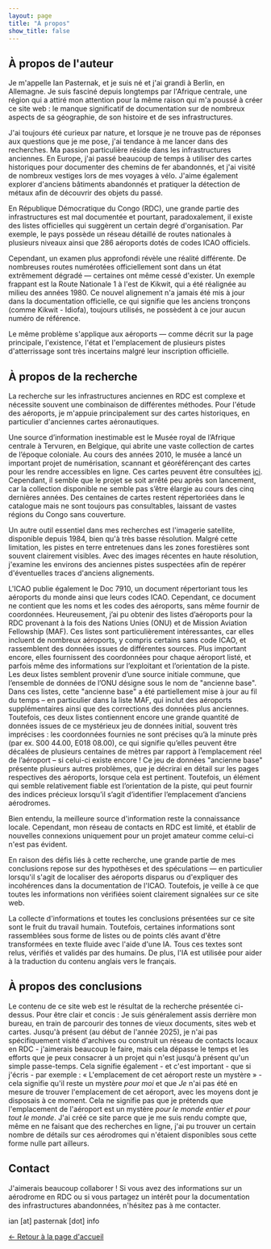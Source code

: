 ```yaml
---
layout: page
title: "À propos"
show_title: false
---
```


## À propos de l'auteur

Je m'appelle Ian Pasternak, et je suis né et j'ai grandi à Berlin, en Allemagne. Je suis fasciné depuis longtemps par l'Afrique centrale, une région qui a attiré mon attention pour la même raison qui m'a poussé à créer ce site web : le manque significatif de documentation sur de nombreux aspects de sa géographie, de son histoire et de ses infrastructures.

J'ai toujours été curieux par nature, et lorsque je ne trouve pas de réponses aux questions que je me pose, j'ai tendance à me lancer dans des recherches. Ma passion particulière réside dans les infrastructures anciennes. En Europe, j'ai passé beaucoup de temps à utiliser des cartes historiques pour documenter des chemins de fer abandonnés, et j'ai visité de nombreux vestiges lors de mes voyages à vélo. J'aime également explorer d'anciens bâtiments abandonnés et pratiquer la détection de métaux afin de découvrir des objets du passé.

En République Démocratique du Congo (RDC), une grande partie des infrastructures est mal documentée et pourtant, paradoxalement, il existe des listes officielles qui suggèrent un certain degré d'organisation. Par exemple, le pays possède un réseau détaillé de routes nationales à plusieurs niveaux ainsi que 286 aéroports dotés de codes ICAO officiels.

Cependant, un examen plus approfondi révèle une réalité différente. De nombreuses routes numérotées officiellement sont dans un état extrêmement dégradé — certaines ont même cessé d'exister. Un exemple frappant est la Route Nationale 1 à l'est de Kikwit, qui a été réalignée au milieu des années 1980. Ce nouvel alignement n'a jamais été mis à jour dans la documentation officielle, ce qui signifie que les anciens tronçons (comme Kikwit - Idiofa), toujours utilisés, ne possèdent à ce jour aucun numéro de référence.

Le même problème s'applique aux aéroports — comme décrit sur la page principale, l'existence, l'état et l'emplacement de plusieurs pistes d'atterrissage sont très incertains malgré leur inscription officielle.

## À propos de la recherche

La recherche sur les infrastructures anciennes en RDC est complexe et nécessite souvent une combinaison de différentes méthodes. Pour l'étude des aéroports, je m'appuie principalement sur des cartes historiques, en particulier d'anciennes cartes aéronautiques.

Une source d’information inestimable est le Musée royal de l’Afrique centrale à Tervuren, en Belgique, qui abrite une vaste collection de cartes de l’époque coloniale. Au cours des années 2010, le musée a lancé un important projet de numérisation, scannant et géoréférençant des cartes pour les rendre accessibles en ligne. Ces cartes peuvent être consultées [ici](http://www.cartesius.be/CartesiusPortal/). Cependant, il semble que le projet se soit arrêté peu après son lancement, car la collection disponible ne semble pas s’être élargie au cours des cinq dernières années. Des centaines de cartes restent répertoriées dans le catalogue mais ne sont toujours pas consultables, laissant de vastes régions du Congo sans couverture.

Un autre outil essentiel dans mes recherches est l'imagerie satellite, disponible depuis 1984, bien qu'à très basse résolution. Malgré cette limitation, les pistes en terre entretenues dans les zones forestières sont souvent clairement visibles. Avec des images récentes en haute résolution, j'examine les environs des anciennes pistes suspectées afin de repérer d'éventuelles traces d'anciens alignements.

L'ICAO publie également le Doc 7910, un document répertoriant tous les aéroports du monde ainsi que leurs codes ICAO. Cependant, ce document ne contient que les noms et les codes des aéroports, sans même fournir de coordonnées. Heureusement, j’ai pu obtenir des listes d’aéroports pour la RDC provenant à la fois des Nations Unies (ONU) et de Mission Aviation Fellowship (MAF). Ces listes sont particulièrement intéressantes, car elles incluent de nombreux aéroports, y compris certains sans code ICAO, et rassemblent des données issues de différentes sources. Plus important encore, elles fournissent des coordonnées pour chaque aéroport listé, et parfois même des informations sur l’exploitant et l’orientation de la piste.
Les deux listes semblent provenir d’une source initiale commune, que l’ensemble de données de l’ONU désigne sous le nom de "ancienne base". Dans ces listes, cette "ancienne base" a été partiellement mise à jour au fil du temps – en particulier dans la liste MAF, qui inclut des aéroports supplémentaires ainsi que des corrections des données plus anciennes. Toutefois, ces deux listes contiennent encore une grande quantité de données issues de ce mystérieux jeu de données initial, souvent très imprécises : les coordonnées fournies ne sont précises qu’à la minute près (par ex. S00 44.00, E018 08.00), ce qui signifie qu’elles peuvent être décalées de plusieurs centaines de mètres par rapport à l’emplacement réel de l’aéroport – si celui-ci existe encore ! Ce jeu de données "ancienne base" présente plusieurs autres problèmes, que je décrirai en détail sur les pages respectives des aéroports, lorsque cela est pertinent. Toutefois, un élément qui semble relativement fiable est l’orientation de la piste, qui peut fournir des indices précieux lorsqu’il s’agit d’identifier l’emplacement d’anciens aérodromes.

Bien entendu, la meilleure source d'information reste la connaissance locale. Cependant, mon réseau de contacts en RDC est limité, et établir de nouvelles connexions uniquement pour un projet amateur comme celui-ci n'est pas évident.

En raison des défis liés à cette recherche, une grande partie de mes conclusions repose sur des hypothèses et des spéculations — en particulier lorsqu'il s'agit de localiser des aéroports disparus ou d'expliquer des incohérences dans la documentation de l'ICAO. Toutefois, je veille à ce que toutes les informations non vérifiées soient clairement signalées sur ce site web.

La collecte d'informations et toutes les conclusions présentées sur ce site sont le fruit du travail humain. Toutefois, certaines informations sont rassemblées sous forme de listes ou de points clés avant d'être transformées en texte fluide avec l'aide d'une IA. Tous ces textes sont relus, vérifiés et validés par des humains. De plus, l'IA est utilisée pour aider à la traduction du contenu anglais vers le français.

## À propos des conclusions

Le contenu de ce site web est le résultat de la recherche présentée ci-dessus. Pour être clair et concis : Je suis généralement assis derrière mon bureau, en train de parcourir des tonnes de vieux documents, sites web et cartes. Jusqu'à présent (au début de l'année 2025), je n'ai pas spécifiquement visité d'archives ou construit un réseau de contacts locaux en RDC - j'aimerais beaucoup le faire, mais cela dépasse le temps et les efforts que je peux consacrer à un projet qui n'est jusqu'à présent qu'un simple passe-temps. Cela signifie également - et c'est important - que si j'écris - par exemple : « L'emplacement de cet aéroport reste un mystère » - cela signifie qu'il reste un mystère *pour moi* et que *Je* n'ai pas été en mesure de trouver l'emplacement de cet aéroport, avec les moyens dont je disposais à ce moment. Cela ne signifie pas que je prétends que l'emplacement de l'aéroport est un mystère *pour le monde entier et pour tout le monde*. J'ai créé ce site parce que je me suis rendu compte que, même en ne faisant que des recherches en ligne, j'ai pu trouver un certain nombre de détails sur ces aérodromes qui n'étaient disponibles sous cette forme nulle part ailleurs.

## Contact

J'aimerais beaucoup collaborer ! Si vous avez des informations sur un aérodrome en RDC ou si vous partagez un intérêt pour la documentation des infrastructures abandonnées, n'hésitez pas à me contacter.

ian [at] pasternak [dot] info

[← Retour à la page d'accueil](index_fr.md)
